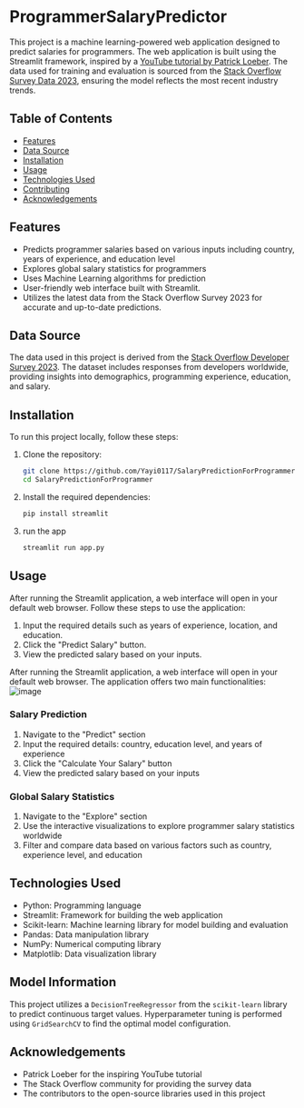 # ProgrammerSalaryPredictor

This project is a machine learning-powered web application designed to predict salaries for programmers. The web application is built using the Streamlit framework, inspired by a [YouTube tutorial by Patrick Loeber](https://www.youtube.com/watch?v=xl0N7tHiwlw&t=39s). The data used for training and evaluation is sourced from the [Stack Overflow Survey Data 2023](https://survey.stackoverflow.co/), ensuring the model reflects the most recent industry trends.

## Table of Contents
- [Features](#features)
- [Data Source](#data-source)
- [Installation](#installation)
- [Usage](#usage)
- [Technologies Used](#technologies-used)
- [Contributing](#contributing)
- [Acknowledgements](#acknowledgements)

## Features
- Predicts programmer salaries based on various inputs including country, years of experience, and education level
- Explores global salary statistics for programmers
- Uses Machine Learning algorithms for prediction
- User-friendly web interface built with Streamlit.
- Utilizes the latest data from the Stack Overflow Survey 2023 for accurate and up-to-date predictions.

## Data Source
The data used in this project is derived from the [Stack Overflow Developer Survey 2023](https://survey.stackoverflow.co/). The dataset includes responses from developers worldwide, providing insights into demographics, programming experience, education, and salary.

## Installation
To run this project locally, follow these steps:

1. Clone the repository:
   ```bash
   git clone https://github.com/Yayi0117/SalaryPredictionForProgrammer.git
   cd SalaryPredictionForProgrammer
2. Install the required dependencies:
   ```bash
   pip install streamlit
4. run the app
   ```bash
   streamlit run app.py
   
## Usage

After running the Streamlit application, a web interface will open in your default web browser. Follow these steps to use the application:

1. Input the required details such as years of experience, location, and education.
2. Click the "Predict Salary" button.
3. View the predicted salary based on your inputs.

After running the Streamlit application, a web interface will open in your default web browser. The application offers two main functionalities:
![image](https://github.com/user-attachments/assets/1a18c1d6-aef2-4fbb-9b52-9a3feffb9686)



### Salary Prediction

1. Navigate to the "Predict" section
2. Input the required details: country, education level, and years of experience
3. Click the "Calculate Your Salary" button
4. View the predicted salary based on your inputs

### Global Salary Statistics

1. Navigate to the "Explore" section
2. Use the interactive visualizations to explore programmer salary statistics worldwide
3. Filter and compare data based on various factors such as country, experience level, and education

## Technologies Used

- Python: Programming language
- Streamlit: Framework for building the web application
- Scikit-learn: Machine learning library for model building and evaluation
- Pandas: Data manipulation library
- NumPy: Numerical computing library
- Matplotlib: Data visualization library

## Model Information
This project utilizes a `DecisionTreeRegressor` from the `scikit-learn` library to predict continuous target values. Hyperparameter tuning is performed using `GridSearchCV` to find the optimal model configuration.

## Acknowledgements

- Patrick Loeber for the inspiring YouTube tutorial
- The Stack Overflow community for providing the survey data
- The contributors to the open-source libraries used in this project
